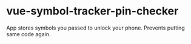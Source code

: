 # vue-symbol-tracker-pin-checker
App stores symbols you passed to unlock your phone. Prevents putting same code again.
